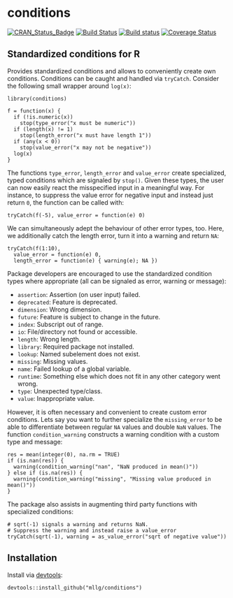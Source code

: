 # conditions

[![CRAN_Status_Badge](http://www.r-pkg.org/badges/version/conditions)](http://cran.r-project.org/package=conditions)
[![Build Status](https://travis-ci.org/mllg/conditions.svg?branch=master)](https://travis-ci.org/mllg/conditions)
[![Build status](https://ci.appveyor.com/api/projects/status/19a7aulu94031hny?svg=true)](https://ci.appveyor.com/project/mllg/conditions/branch/master)
[![Coverage Status](https://img.shields.io/coveralls/mllg/conditions.svg)](https://coveralls.io/r/mllg/conditions?branch=master)


## Standardized conditions for R

Provides standardized conditions and allows to conveniently create own conditions.
Conditions can be caught and handled via `tryCatch`.
Consider the following small wrapper around `log(x)`:
```{r}
library(conditions)

f = function(x) {
  if (!is.numeric(x))
    stop(type_error("x must be numeric"))
  if (length(x) != 1)
    stop(length_error("x must have length 1"))
  if (any(x < 0))
    stop(value_error("x may not be negative"))
  log(x)
}
```
The functions `type_error`, `length_error` and `value_error` create specialized, typed conditions which are signaled by `stop()`.
Given these types, the user can now easily react the misspecified input in a meaningful way.
For instance, to suppress the value error for negative input and instead just return `0`, the function can be called with:
```{r}
tryCatch(f(-5), value_error = function(e) 0)
```
We can simultaneously adept the behaviour of other error types, too.
Here, we additionally catch the length error, turn it into a warning and return `NA`:
```{r}
tryCatch(f(1:10),
  value_error = function(e) 0,
  length_error = function(e) { warning(e); NA })
```

Package developers are encouraged to use the standardized condition types where appropriate (all can be signaled as error, warning or message):

* `assertion`: Assertion (on user input) failed.
* `deprecated`: Feature is deprecated.
* `dimension`: Wrong dimension.
* `future`: Feature is subject to change in the future.
* `index`: Subscript out of range.
* `io`: File/directory not found or accessible.
* `length`: Wrong length.
* `library`: Required package not installed.
* `lookup`: Named subelement does not exist.
* `missing`: Missing values.
* `name`: Failed lookup of a global variable.
* `runtime`: Something else which does not fit in any other category went wrong.
* `type`: Unexpected type/class.
* `value`: Inappropriate value.

However, it is often necessary and convenient to create custom error conditions.
Lets say you want to further specialize the `missing_error` to be able to differentiate between regular `NA` values and double `NaN` values.
The function `condition_warning` constructs a warning condition with a custom type and message:
```{r}
res = mean(integer(0), na.rm = TRUE)
if (is.nan(res)) {
  warning(condition_warning("nan", "NaN produced in mean()"))
} else if (is.na(res)) {
  warning(condition_warning("missing", "Missing value produced in mean()"))
}
```

The package also assists in augmenting third party functions with specialized conditions:
```{r}
# sqrt(-1) signals a warning and returns NaN.
# Suppress the warning and instead raise a value_error
tryCatch(sqrt(-1), warning = as_value_error("sqrt of negative value"))
```

## Installation
Install via [devtools](http://cran.r-project.org/package=devtools):
```{R}
devtools::install_github("mllg/conditions")
```
